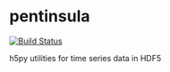 # pentinsula

[![Build Status](https://travis-ci.com/jl-wynen/pentinsula.svg?branch=master)](https://travis-ci.com/jl-wynen/pentinsula)

h5py utilities for time series data in HDF5
